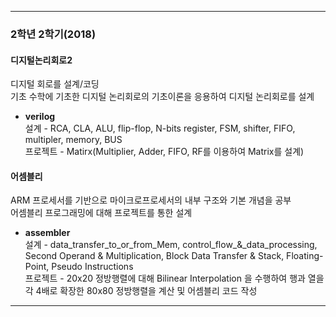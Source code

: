 ***  

### 2학년 2학기(2018)
  
#### 디지털논리회로2  
디지털 회로를 설계/코딩  
기초 수학에 기초한 디지털 논리회로의 기초이론을 응용하여 디지털 논리회로를 설계   
- **verilog**  
설계 - RCA, CLA, ALU, flip-flop, N-bits register, FSM, shifter, FIFO, multipler, memory, BUS  
프로젝트 - Matirx(Multiplier, Adder, FIFO, RF를 이용하여 Matrix를 설계)  
  
#### 어셈블리  
ARM 프로세서를 기반으로 마이크로프로세서의 내부 구조와 기본 개념을 공부  
어셈블리 프로그래밍에 대해 프로젝트를 통한 설계  

- **assembler**  
설계 - data_transfer_to_or_from_Mem, control_flow_&_data_processing, Second Operand & Multiplication, Block Data Transfer & Stack, Floating-Point, Pseudo Instructions  
프로젝트 - 20x20 정방행렬에 대해 Bilinear Interpolation 을 수행하여 행과 열을 각 4배로 확장한 80x80 정방행렬을 계산 및 어셈블리 코드 작성  
   
***  
